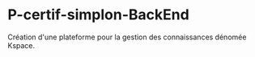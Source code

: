 # P-certif-simplon-BackEnd
Création d'une plateforme pour la gestion des connaissances dénomée Kspace. 
